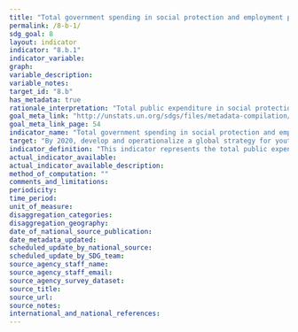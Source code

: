 ```yaml
---
title: "Total government spending in social protection and employment programmes as a proportion of the national budgets and GDP"
permalink: /8-b-1/
sdg_goal: 8
layout: indicator
indicator: "8.b.1"
indicator_variable: 
graph: 
variable_description: 
variable_notes: 
target_id: "8.b"
has_metadata: true
rationale_interpretation: "Total public expenditure in social protection and employment programmes synthesizes the overall public redistributive and employment promotion efforts. Calculating it as a percentage of the national budget and the GDP allows for the analysis of its relative place in the national economy as a whole. The collective bargaining coverage rate provides a measure of the reach of collective bargaining agreements and, as such, can help in assessing and monitoring the development of industrial relations."
goal_meta_link: "http://unstats.un.org/sdgs/files/metadata-compilation/Metadata-Goal-8.pdf"
goal_meta_link_page: 54
indicator_name: "Total government spending in social protection and employment programmes as a proportion of the national budgets and GDP"
target: "By 2020, develop and operationalize a global strategy for youth employment and implement the Global Jobs Pact of the International Labour Organization."
indicator_definition: "This indicator represents the total public expenditure in social protection and employment programmes expressed as a percentage of the national budget and the Gross Domestic Product (GDP). It also includes the collective bargaining coverage rate, which is calculated as the percentage of employees whose pay and conditions of employment are determined by one or more collective agreements. A collective bargaining agreement refers to \"all agreements in writing regarding working conditions and terms of employment concluded between an employer, a group of employers or one or more employers' organizations, on the one hand, and one or more representative workers' organizations, on the other\" (ILO Collective Agreements Recommendation, 1951)."
actual_indicator_available: 
actual_indicator_available_description: 
method_of_computation: ""
comments_and_limitations: 
periodicity: 
time_period: 
unit_of_measure: 
disaggregation_categories: 
disaggregation_geography: 
date_of_national_source_publication: 
date_metadata_updated: 
scheduled_update_by_national_source: 
scheduled_update_by_SDG_team: 
source_agency_staff_name: 
source_agency_staff_email: 
source_agency_survey_dataset: 
source_title: 
source_url: 
source_notes: 
international_and_national_references: 
---
```



